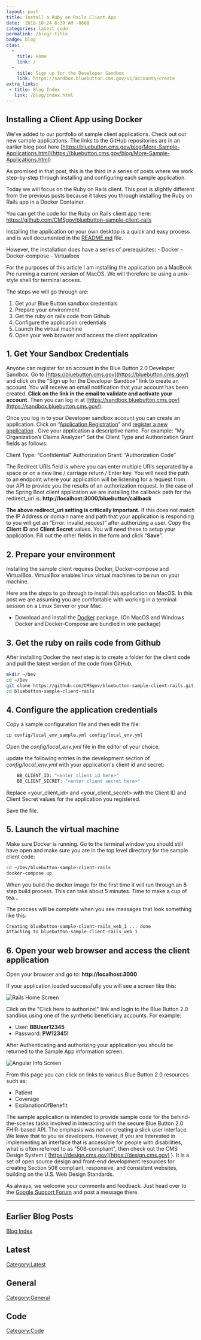 ```yaml
---
layout: post
title: Install a Ruby on Rails Client App
date:  2018-10-24 6:30 AM -0600
categories: latest code
permalink: /blog/:title
badge: blog
ctas:
  - 
    title: Home
    link: /
  -
    title: Sign up for the Developer Sandbox
    link: https://sandbox.bluebutton.cms.gov/v1/accounts/create
extra_links:
 - title: Blog Index
   link: /blog/index.html
---
```

## Installing a Client App using Docker
We’ve added to our portfolio of sample client applications. 
Check out our new sample applications. The links to the GitHub 
repositories are in an earlier blog post here 
[https://bluebutton.cms.gov/blog/More-Sample-Applications.html](https://bluebutton.cms.gov/blog/More-Sample-Applications.html)

As promised in that post, this is the third in a series of posts where we work step-by-step 
through installing and configuring each sample application.

Today we will focus on the Ruby on Rails client. This post is slightly different from the
previous posts because it takes you through installing the Ruby on Rails app in a 
Docker Container.

You can get the code for the Ruby on Rails client app here:
https://github.com/CMSgov/bluebutton-sample-client-rails

Installing the application on your own desktop is a quick and easy process and is well 
documented in the [README.md](https://github.com/CMSgov/bluebutton-sample-client-rails/blob/master/README.md) file.

However, the installation does have a series of prerequisites:
    - Docker 
    - Docker-compose
    - Virtualbox
    
For the purposes of this article I am installing the application on a MacBook Pro running 
a current version of MacOS. We will therefore be using a unix-style shell for terminal access. 

The steps we will go through are:
1. Get your Blue Button sandbox credentials
2. Prepare your environment
3. Get the ruby on rails code from Github
4. Configure the application credentials
5. Launch the virtual machine
6. Open your web browser and access the client application

## 1. Get Your Sandbox Credentials
Anyone can register for an account in the Blue Button 2.0 Developer Sandbox. 
Go to  [https://bluebutton.cms.gov](https://bluebutton.cms.gov/)  and click on the 
“Sign up for the Developer Sandbox” link to create an account.
You will receive an email notification that your account has been created. 
**Click on the link in the email to validate and activate your account**. 
Then you can log in at  [https://sandbox.bluebutton.cms.gov](https://sandbox.bluebutton.cms.gov/).

Once you log in to your Developer sandbox account you can create an application.
Click on “[Application Registration](https://sandbox.bluebutton.cms.gov/v1/o/applications/)” 
and  [register a new application](https://sandbox.bluebutton.cms.gov/v1/o/applications/register/) .
Give your application a descriptive name. For example: “My Organization’s Claims Analyzer”
Set the Client Type and Authorization Grant fields as follows: 

Client Type: “Confidential” 
Authorization Grant: “Authorization Code”

The Redirect URIs field is where you can enter multiple URIs separated by a space or 
on a new line / carriage return / Enter key.
You will need the path to an endpoint where your application will be listening 
for a request from our API to provide you the results of an authorization request.
In the case of the Spring Boot client application we are installing the callback 
path for the redirect_uri is: **http://localhost:3000/bluebutton/callback**

**The above redirect_uri setting is critically important.** If this does not match 
the IP Address or domain name and path that your application is responding to you 
will get an “Error: invalid_request” after authorizing a user.
Copy the **Client ID** and **Client Secret** values. 
You will need these to setup your application. Fill out the other fields in the 
form and click “**Save**”.

## 2. Prepare your environment
Installing the sample client requires Docker, Docker-compose and VirtualBox. 
VirtualBox enables linux virtual machines to be run on your machine.

Here are the steps to go through to install this application on MacOS. 
In this post we are assuming you are comfortable with working in a terminal session 
on a Linux Server or your Mac.

- Download and install the [Docker](https://store.docker.com/search?type=edition&offering=community) package.
  (On MacOS and Windows Docker and Docker-Compose are bundled in one package)

## 3. Get the ruby on rails code from Github
After installing Docker the next step is to create a folder for the client code and pull 
the latest version of the code from GitHub.


``` bash
mkdir ~/Dev
cd ~/Dev
git clone https://github.com/CMSgov/bluebutton-sample-client-rails.git
cd bluebutton-sample-client-rails
```

## 4. Configure the application credentials
Copy a sample configuration file and then edit the file:
``` bash
cp config/local_env_sample.yml config/local_env.yml
```
Open the *config/local_env.yml* file in the editor of your choice.

update the following entries in the development section of *config/local_env.yml* with 
your application's client id and secret: 

``` bash
    BB_CLIENT_ID: "<enter client id here>"
    BB_CLIENT_SECRET: "<enter client secret here>"
```

Replace <your_client_id> and <your_client_secret> with the Client ID and Client Secret 
values for the application you registered.

Save the file.

## 5. Launch the virtual machine

Make sure Docker is running. Go to the terminal window you should still 
have open and make sure you are in the top level directory for the sample client code:

``` bash
cd ~/Dev/bluebutton-sample-client-rails
docker-compose up
``` 

When you build the docker image for the first time it will run through an 8 step build
process. This can take about 5 minutes. Time to make a cup of tea...

The process will be complete when you see messages that look something like this:

``` bash
Creating bluebutton-sample-client-rails_web_1 ... done
Attaching to bluebutton-sample-client-rails_web_1
``` 

## 6. Open your web browser and access the client application
Open your browser and go to:
**http://localhost:3000**

If your application loaded successfully you will see a screen like this:

![Rails Home Screen](/assets/img/blog/rails-home.png)

Click on the "Click here to authorize!" link and login to the 
Blue Button 2.0 sandbox using one of the synthetic beneficiary accounts. 
For example:

* User: **BBUser12345**
* Password: **PW12345!**

After Authenticating and authorizing your application you should be returned to 
the Sample App information screen. 

![Angular Info Screen](/assets/img/blog/rails-info.png)

From this page you can click on links to various Blue Button 2.0 resources such as:
- Patient
- Coverage
- ExplanationOfBenefit

The sample application is intended to provide sample code for the behind-the-scenes tasks 
involved in interacting with the secure Blue Button 2.0 FHIR-based API. 
The emphasis was *not* on creating a slick user interface. 
We leave that to you as developers. However, if you are interested in 
implementing an interface that is accessible for people with disabilities, 
what is often referred to as "508-compliant", then check out the 
CMS Design System ( [https://design.cms.gov](https://design.cms.gov) ). 
It is a set of open source design and front-end development resources 
for creating Section 508 compliant, responsive, and consistent websites, 
building on the U.S. Web Design Standards.

As always, we welcome your comments and feedback. Just head over to the 
[Google Support Forum](https://groups.google.com/forum/#!forum/developer-group-for-cms-blue-button-api) 
and post a message there.


---
## Earlier Blog Posts

[Blog Index](/blog/)

## Latest
[Category:Latest](/blog/category/latest.html)

## General
[Category:General](/blog/category/general.html)

## Code
[Category:Code](/blog/category/code.html)
